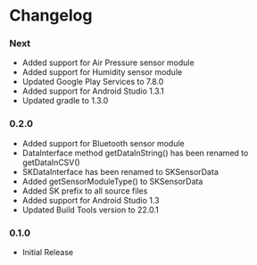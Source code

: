 # Changelog

### Next
  - Added support for Air Pressure sensor module
  - Added support for Humidity sensor module
  - Updated Google Play Services to 7.8.0
  - Added support for Android Studio 1.3.1
  - Updated gradle to 1.3.0

### 0.2.0
  - Added support for Bluetooth sensor module
  - DataInterface method getDataInString() has been renamed to getDataInCSV()
  - SKDataInterface has been renamed to SKSensorData
  - Added getSensorModuleType() to SKSensorData
  - Added SK prefix to all source files
  - Added support for Android Studio 1.3
  - Updated Build Tools version to 22.0.1

### 0.1.0
  - Initial Release
